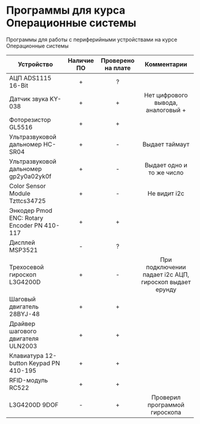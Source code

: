 # Программы для курса Операционные системы

Программы для работы с периферийными устройствами на курсе Операционные системы

| Устройство  | Наличие  ПО | Проверено на плате | Комментарии |
| ------------- | :---: | :---: | :---: |
| АЦП ADS1115 16-Bit | + | ? |   |
| Датчик звука KY-038  | + | + | Нет цифрового вывода, аналоговый +  |
| Фоторезистор GL5516  | + | + |   |
| Ультразвуковой дальномер HC-SR04  | + | - | Выдает таймаут  |
| Ультразвуковой дальномер gp2y0a02yk0f  | + | - | Выдает одно и то же число  |
| Color Sensor Module Tzttcs34725  | + | - | Не видит i2c  |
| Энкодер Pmod ENC: Rotary Encoder PN 410-117  | + | + |   |
| Дисплей MSP3521  | - | ? |   |
| Трехосевой гироскоп L3G4200D  | + | - | При подключении падает i2c АЦП, гироскоп выдает ерунду |
| Шаговый двигатель 28BYJ-48  | + | + |   |
| Драйвер шагового двигателя ULN2003  | + | + |   |
| Клавиатура 12-button Keypad PN 410-195  | + | + |   |
| RFID-модуль RC522  | + | + |   |
| L3G4200D 9DOF  | - | + | Проверил программой гироскопа  |